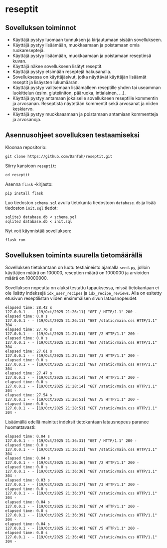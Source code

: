 # reseptit

## Sovelluksen toiminnot

* Käyttäjä pystyy luomaan tunnuksen ja kirjautumaan sisään sovellukseen.
* Käyttäjä pystyy lisäämään, muokkaamaan ja poistamaan omia ruokareseptejä.
* Käyttäjä pystyy lisäämään, muokkaamaan ja poistamaan reseptinsä kuvan.
* Käyttäjä näkee sovellukseen lisätyt reseptit.
* Käyttäjä pystyy etsimään reseptejä hakusanalla.
* Sovelluksessa on käyttäjäsivut, jotka näyttävät käyttäjän lisäämät reseptit ja lisäysten lukumäärän.
* Käyttäjä pystyy valitsemaan lisäämälleen reseptille yhden tai useamman luokittelun (esim. gluteiiniton, pääruoka, intialainen, ...).
* Käyttäjä pystyy antamaan jokaiselle sovellukseen reseptille kommentin ja arvosanan. Reseptistä näytetään kommentit sekä arvosanat ja niiden keskiarvo.
* Käyttäjä pystyy muokkaaamaan ja poistamaan antamiaan kommentteja ja arvosanoja.

## Asennusohjeet sovelluksen testaamiseksi
Kloonaa repositorio:
```
git clone https://github.com/DanTah/reseptit.git
```
Siirry kansioon `reseptit`:
```
cd reseptit
```
Asenna `flask` -kirjasto:
```
pip install flask
```
Luo tiedoston `schema.sql` avulla tietokanta tiedostoon `database.db` ja lisää tiedoston `init.sql` tiedot:
```
sqlite3 database.db < schema.sql
sqlite3 database.db < init.sql
```
Nyt voit käynnistää sovelluksen:
```
flask run
```
## Sovelluksen toiminta suurella tietomäärällä
Sovelluksen tietokantaan on luotu testiaineisto ajamalla `seed.py`, jolloin käyttäjien määrä on
100000, reseptien määrä on 1000000 ja arvioiden määrä on 10000000. 

Sovelluksen nopeutta on aluksi testattu tapauksessa, missä tietokantaan ei ole lisätty indeksejä `idx_user_recipes` ja `idx_recipe_reviews`. Alla on esitetty etusivun reseptilistan viiden ensimmäisen sivun latausnopeudet:
```
elapsed time: 28.42 s
127.0.0.1 - - [19/Oct/2025 21:26:11] "GET / HTTP/1.1" 200 -
elapsed time: 0.0 s
127.0.0.1 - - [19/Oct/2025 21:26:11] "GET /static/main.css HTTP/1.1" 304 -
elapsed time: 27.76 s
127.0.0.1 - - [19/Oct/2025 21:27:01] "GET /2 HTTP/1.1" 200 -
elapsed time: 0.0 s
127.0.0.1 - - [19/Oct/2025 21:27:01] "GET /static/main.css HTTP/1.1" 304 -
elapsed time: 27.61 s
127.0.0.1 - - [19/Oct/2025 21:27:33] "GET /3 HTTP/1.1" 200 -
elapsed time: 0.0 s
127.0.0.1 - - [19/Oct/2025 21:27:33] "GET /static/main.css HTTP/1.1" 304 -
elapsed time: 27.47 s
127.0.0.1 - - [19/Oct/2025 21:28:14] "GET /4 HTTP/1.1" 200 -
elapsed time: 0.0 s
127.0.0.1 - - [19/Oct/2025 21:28:14] "GET /static/main.css HTTP/1.1" 304 -
elapsed time: 27.54 s
127.0.0.1 - - [19/Oct/2025 21:28:51] "GET /5 HTTP/1.1" 200 -
elapsed time: 0.0 s
127.0.0.1 - - [19/Oct/2025 21:28:51] "GET /static/main.css HTTP/1.1" 304 -
```

Lisäämällä edellä mainitut indeksit tietokantaan latausnopeus paranee huomattavasti:
```
elapsed time: 0.04 s
127.0.0.1 - - [19/Oct/2025 21:36:31] "GET / HTTP/1.1" 200 -
elapsed time: 0.0 s
127.0.0.1 - - [19/Oct/2025 21:36:31] "GET /static/main.css HTTP/1.1" 304 -
elapsed time: 0.04 s
127.0.0.1 - - [19/Oct/2025 21:36:36] "GET /2 HTTP/1.1" 200 -
elapsed time: 0.0 s
127.0.0.1 - - [19/Oct/2025 21:36:36] "GET /static/main.css HTTP/1.1" 304 -
elapsed time: 0.03 s
127.0.0.1 - - [19/Oct/2025 21:36:37] "GET /3 HTTP/1.1" 200 -
elapsed time: 0.0 s
127.0.0.1 - - [19/Oct/2025 21:36:37] "GET /static/main.css HTTP/1.1" 304 -
elapsed time: 0.04 s
127.0.0.1 - - [19/Oct/2025 21:36:39] "GET /4 HTTP/1.1" 200 -
elapsed time: 0.0 s
127.0.0.1 - - [19/Oct/2025 21:36:39] "GET /static/main.css HTTP/1.1" 304 -
elapsed time: 0.04 s
127.0.0.1 - - [19/Oct/2025 21:36:40] "GET /5 HTTP/1.1" 200 -
elapsed time: 0.0 s
127.0.0.1 - - [19/Oct/2025 21:36:40] "GET /static/main.css HTTP/1.1" 304 -
```
